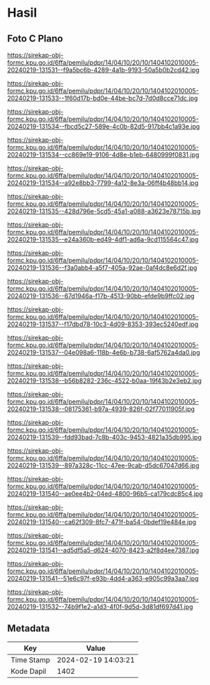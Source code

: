 # Hasil

## Foto C Plano

https://sirekap-obj-formc.kpu.go.id/6ffa/pemilu/pdpr/14/04/10/20/10/1404102010005-20240219-131531--f9a5bc6b-4289-4a1b-9193-50a5b0b2cd42.jpg

https://sirekap-obj-formc.kpu.go.id/6ffa/pemilu/pdpr/14/04/10/20/10/1404102010005-20240219-131533--1f60d17b-bd0e-44be-bc7d-7d0d8cce71dc.jpg

https://sirekap-obj-formc.kpu.go.id/6ffa/pemilu/pdpr/14/04/10/20/10/1404102010005-20240219-131534--fbcd5c27-589e-4c0b-82d5-917bb4c1a93e.jpg

https://sirekap-obj-formc.kpu.go.id/6ffa/pemilu/pdpr/14/04/10/20/10/1404102010005-20240219-131534--cc869e19-9106-4d8e-b1eb-6480999f0831.jpg

https://sirekap-obj-formc.kpu.go.id/6ffa/pemilu/pdpr/14/04/10/20/10/1404102010005-20240219-131534--a92e8bb3-7799-4a12-8e3a-06ff4b48bb14.jpg

https://sirekap-obj-formc.kpu.go.id/6ffa/pemilu/pdpr/14/04/10/20/10/1404102010005-20240219-131535--428d796e-5cd5-45a1-a088-a3623e78715b.jpg

https://sirekap-obj-formc.kpu.go.id/6ffa/pemilu/pdpr/14/04/10/20/10/1404102010005-20240219-131535--e24a360b-ed49-4df1-ad6a-9cd115564c47.jpg

https://sirekap-obj-formc.kpu.go.id/6ffa/pemilu/pdpr/14/04/10/20/10/1404102010005-20240219-131536--f3a0abb4-a5f7-405a-92ae-0af4dc8e6d2f.jpg

https://sirekap-obj-formc.kpu.go.id/6ffa/pemilu/pdpr/14/04/10/20/10/1404102010005-20240219-131536--67d1946a-f17b-4513-90bb-efde9b9ffc02.jpg

https://sirekap-obj-formc.kpu.go.id/6ffa/pemilu/pdpr/14/04/10/20/10/1404102010005-20240219-131537--f17dbd78-10c3-4d09-8353-393ec5240edf.jpg

https://sirekap-obj-formc.kpu.go.id/6ffa/pemilu/pdpr/14/04/10/20/10/1404102010005-20240219-131537--04e098a6-118b-4e6b-b738-6af5762a4da0.jpg

https://sirekap-obj-formc.kpu.go.id/6ffa/pemilu/pdpr/14/04/10/20/10/1404102010005-20240219-131538--b56b8282-236c-4522-b0aa-19f43b2e3eb2.jpg

https://sirekap-obj-formc.kpu.go.id/6ffa/pemilu/pdpr/14/04/10/20/10/1404102010005-20240219-131538--08175361-b97a-4939-826f-02f77011905f.jpg

https://sirekap-obj-formc.kpu.go.id/6ffa/pemilu/pdpr/14/04/10/20/10/1404102010005-20240219-131539--fdd93bad-7c8b-403c-9453-4821a35db995.jpg

https://sirekap-obj-formc.kpu.go.id/6ffa/pemilu/pdpr/14/04/10/20/10/1404102010005-20240219-131539--897a328c-11cc-47ee-9cab-d5dc67047d66.jpg

https://sirekap-obj-formc.kpu.go.id/6ffa/pemilu/pdpr/14/04/10/20/10/1404102010005-20240219-131540--ae0ee4b2-04ed-4800-96b5-ca179cdc85c4.jpg

https://sirekap-obj-formc.kpu.go.id/6ffa/pemilu/pdpr/14/04/10/20/10/1404102010005-20240219-131540--ca62f309-8fc7-471f-ba54-0bdef19e484e.jpg

https://sirekap-obj-formc.kpu.go.id/6ffa/pemilu/pdpr/14/04/10/20/10/1404102010005-20240219-131541--ad5df5a5-d624-4070-8423-a2f8d4ee7387.jpg

https://sirekap-obj-formc.kpu.go.id/6ffa/pemilu/pdpr/14/04/10/20/10/1404102010005-20240219-131541--51e6c97f-e93b-4dd4-a363-e905c99a3aa7.jpg

https://sirekap-obj-formc.kpu.go.id/6ffa/pemilu/pdpr/14/04/10/20/10/1404102010005-20240219-131532--74b9f1e2-a1d3-4f0f-9d5d-3d81df697d41.jpg


## Metadata

| Key        | Value               |
| ---------- | ------------------- |
| Time Stamp | 2024-02-19 14:03:21 |
| Kode Dapil | 1402                |



